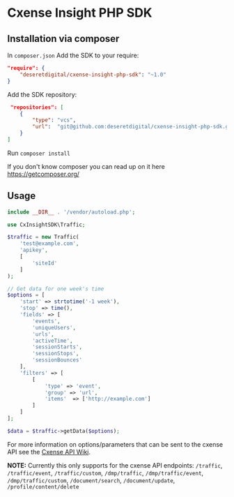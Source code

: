 # Cxense Insight PHP SDK

## Installation via composer

In `composer.json` Add the SDK to your require:

```json
"require": {
    "deseretdigital/cxense-insight-php-sdk": "~1.0"
}
```

Add the SDK repository:

```json
 "repositories": [
    {
        "type": "vcs",
        "url":  "git@github.com:deseretdigital/cxense-insight-php-sdk.git"
    }
]
```
Run `composer install`

If you don't know composer you can read up on it here https://getcomposer.org/

## Usage

```php
include __DIR__ . '/vendor/autoload.php';

use CxInsightSDK\Traffic;

$traffic = new Traffic(
    'test@example.com',
    'apikey',
    [
        'siteId'
    ]
);

// Get data for one week's time
$options = [
    'start' => strtotime('-1 week'),
    'stop' => time(),
    'fields' => [
        'events',
        'uniqueUsers',
        'urls',
        'activeTime',
        'sessionStarts',
        'sessionStops',
        'sessionBounces'
    ],
    'filters' => [
        [
            'type' => 'event',
            'group' => 'url',
            'items'  => ['http://example.com']
        ]
    ]
];

$data = $traffic->getData($options);
```

For more information on options/parameters that can be sent to the cxense API see the [Cxense API Wiki](https://wiki.cxense.com/display/cust/Cxense+Insight+API).

**NOTE:** Currently this only supports for the cxense API endpoints: `/traffic`, `/traffic/event`, `/traffic/custom`, `/dmp/traffic`, `/dmp/traffic/event`, `/dmp/traffic/custom`, `/document/search`, `/document/update`, `/profile/content/delete`
